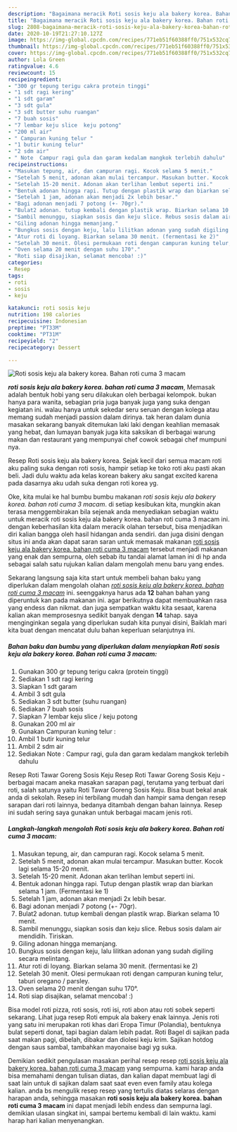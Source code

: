 ```yaml
---
description: "Bagaimana meracik Roti sosis keju ala bakery korea. Bahan roti cuma 3 macam yang mudah"
title: "Bagaimana meracik Roti sosis keju ala bakery korea. Bahan roti cuma 3 macam yang mudah"
slug: 2808-bagaimana-meracik-roti-sosis-keju-ala-bakery-korea-bahan-roti-cuma-3-macam-yang-mudah
date: 2020-10-19T21:27:10.127Z
image: https://img-global.cpcdn.com/recipes/771eb51f60388ff0/751x532cq70/roti-sosis-keju-ala-bakery-korea-bahan-roti-cuma-3-macam-foto-resep-utama.jpg
thumbnail: https://img-global.cpcdn.com/recipes/771eb51f60388ff0/751x532cq70/roti-sosis-keju-ala-bakery-korea-bahan-roti-cuma-3-macam-foto-resep-utama.jpg
cover: https://img-global.cpcdn.com/recipes/771eb51f60388ff0/751x532cq70/roti-sosis-keju-ala-bakery-korea-bahan-roti-cuma-3-macam-foto-resep-utama.jpg
author: Lola Green
ratingvalue: 4.6
reviewcount: 15
recipeingredient:
- "300 gr tepung terigu cakra protein tinggi"
- "1 sdt ragi kering"
- "1 sdt garam"
- "3 sdt gula"
- "3 sdt butter suhu ruangan"
- "7 buah sosis"
- "7 lembar keju slice  keju potong"
- "200 ml air"
- " Campuran kuning telur "
- "1 butir kuning telur"
- "2 sdm air"
- " Note  Campur ragi gula dan garam kedalam mangkok terlebih dahulu"
recipeinstructions:
- "Masukan tepung, air, dan campuran ragi. Kocok selama 5 menit."
- "Setelah 5 menit, adonan akan mulai tercampur. Masukan butter. Kocok lagi selama 15-20 menit."
- "Setelah 15-20 menit. Adonan akan terlihan lembut seperti ini."
- "Bentuk adonan hingga rapi. Tutup dengan plastik wrap dan biarkan selama 1 jam. (Fermentasi ke 1)"
- "Setelah 1 jam, adonan akan menjadi 2x lebih besar."
- "Bagi adonan menjadi 7 potong (+- 70gr)."
- "Bulat2 adonan. tutup kembali dengan plastik wrap. Biarkan selama 10 menit."
- "Sambil menunggu, siapkan sosis dan keju slice. Rebus sosis dalam air mendidih. Tiriskan."
- "Giling adonan hingga memanjang."
- "Bungkus sosis dengan keju, lalu lilitkan adonan yang sudah digiling secara melintang."
- "Atur roti di loyang. Biarkan selama 30 menit. (fermentasi ke 2)"
- "Setelah 30 menit. Olesi permukaan roti dengan campuran kuning telur, taburi oregano / parsley."
- "Oven selama 20 menit dengan suhu 170°."
- "Roti siap disajikan, selamat mencoba! :)"
categories:
- Resep
tags:
- roti
- sosis
- keju

katakunci: roti sosis keju 
nutrition: 198 calories
recipecuisine: Indonesian
preptime: "PT33M"
cooktime: "PT31M"
recipeyield: "2"
recipecategory: Dessert

---
```



![Roti sosis keju ala bakery korea. Bahan roti cuma 3 macam](https://img-global.cpcdn.com/recipes/771eb51f60388ff0/751x532cq70/roti-sosis-keju-ala-bakery-korea-bahan-roti-cuma-3-macam-foto-resep-utama.jpg)

<b><i>roti sosis keju ala bakery korea. bahan roti cuma 3 macam</i></b>, Memasak adalah bentuk hobi yang seru dilakukan oleh berbagai kelompok. bukan hanya para wanita, sebagian pria juga banyak juga yang suka dengan kegiatan ini. walau hanya untuk sekedar seru seruan dengan kolega atau memang sudah menjadi passion dalam dirinya. tak heran dalam dunia masakan sekarang banyak ditemukan laki laki dengan keahlian memasak yang hebat, dan lumayan banyak juga kita saksikan di berbagai warung makan dan restaurant yang mempunyai chef cowok sebagai chef mumpuni nya.

Resep Roti sosis keju ala bakery korea. Sejak kecil dari semua macam roti aku paling suka dengan roti sosis, hampir setiap ke toko roti aku pasti akan beli. Jadi dulu waktu ada kelas korean bakery aku sangat excited karena pada dasarnya aku udah suka dengan roti korea yg.

Oke, kita mulai ke hal bumbu bumbu makanan <i>roti sosis keju ala bakery korea. bahan roti cuma 3 macam</i>. di setiap kesibukan kita, mungkin akan terasa menggembirakan bila sejenak anda menyediakan sebagian waktu untuk meracik roti sosis keju ala bakery korea. bahan roti cuma 3 macam ini. dengan keberhasilan kita dalam meracik olahan tersebut, bisa menjadikan diri kalian bangga oleh hasil hidangan anda sendiri. dan juga disini dengan situs ini anda akan dapat saran saran untuk memasak makanan <u>roti sosis keju ala bakery korea. bahan roti cuma 3 macam</u> tersebut menjadi makanan yang enak dan sempurna, oleh sebab itu tandai alamat laman ini di hp anda sebagai salah satu rujukan kalian dalam mengolah menu baru yang endes.


Sekarang langsung saja kita start untuk membeli bahan baku yang diperlukan dalam mengolah olahan <u><i>roti sosis keju ala bakery korea. bahan roti cuma 3 macam</i></u> ini. seenggaknya harus ada <b>12</b> bahan bahan yang diperuntuk kan pada makanan ini. agar berikutnya dapat membuahkan rasa yang endess dan nikmat. dan juga sempatkan waktu kita sesaat, karena kalian akan memprosesnya sedikit banyak dengan <b>14</b> tahap. saya menginginkan segala yang diperlukan sudah kita punyai disini, Baiklah mari kita buat dengan mencatat dulu bahan keperluan selanjutnya ini.

<!--inarticleads1-->

##### Bahan baku dan bumbu yang diperlukan dalam menyiapkan Roti sosis keju ala bakery korea. Bahan roti cuma 3 macam:

1. Gunakan 300 gr tepung terigu cakra (protein tinggi)
1. Sediakan 1 sdt ragi kering
1. Siapkan 1 sdt garam
1. Ambil 3 sdt gula
1. Sediakan 3 sdt butter (suhu ruangan)
1. Sediakan 7 buah sosis
1. Siapkan 7 lembar keju slice / keju potong
1. Gunakan 200 ml air
1. Gunakan  Campuran kuning telur :
1. Ambil 1 butir kuning telur
1. Ambil 2 sdm air
1. Sediakan  Note : Campur ragi, gula dan garam kedalam mangkok terlebih dahulu


Resep Roti Tawar Goreng Sosis Keju Resep Roti Tawar Goreng Sosis Keju - berbagai macam aneka masakan sarapan pagi, terutama yang terbuat dari roti, salah satunya yaitu Roti Tawar Goreng Sosis Keju. Bisa buat bekal anak anda di sekolah. Resep ini terbilang mudah dan hampir sama dengan resep sarapan dari roti lainnya, bedanya ditambah dengan bahan lainnya. Resep ini sudah sering saya gunakan untuk berbagai macam jenis roti. 

<!--inarticleads2-->

##### Langkah-langkah mengolah Roti sosis keju ala bakery korea. Bahan roti cuma 3 macam:

1. Masukan tepung, air, dan campuran ragi. Kocok selama 5 menit.
1. Setelah 5 menit, adonan akan mulai tercampur. Masukan butter. Kocok lagi selama 15-20 menit.
1. Setelah 15-20 menit. Adonan akan terlihan lembut seperti ini.
1. Bentuk adonan hingga rapi. Tutup dengan plastik wrap dan biarkan selama 1 jam. (Fermentasi ke 1)
1. Setelah 1 jam, adonan akan menjadi 2x lebih besar.
1. Bagi adonan menjadi 7 potong (+- 70gr).
1. Bulat2 adonan. tutup kembali dengan plastik wrap. Biarkan selama 10 menit.
1. Sambil menunggu, siapkan sosis dan keju slice. Rebus sosis dalam air mendidih. Tiriskan.
1. Giling adonan hingga memanjang.
1. Bungkus sosis dengan keju, lalu lilitkan adonan yang sudah digiling secara melintang.
1. Atur roti di loyang. Biarkan selama 30 menit. (fermentasi ke 2)
1. Setelah 30 menit. Olesi permukaan roti dengan campuran kuning telur, taburi oregano / parsley.
1. Oven selama 20 menit dengan suhu 170°.
1. Roti siap disajikan, selamat mencoba! :)


Bisa model roti pizza, roti sosis, roti isi, roti abon atau roti sobek seperti sekarang. Lihat juga resep Roti empuk ala bakery enak lainnya. Jenis roti yang satu ini merupakan roti khas dari Eropa Timur (Polandia), bentuknya bulat seperti donat, tapi bagian dalam lebih padat. Roti Bagel di sajikan pada saat makan pagi, dibelah, dibakar dan diolesi keju krim. Sajikan hotdog dengan saus sambal, tambahkan mayonaise bagi yg suka. 

Demikian sedikit pengulasan masakan perihal resep resep <u>roti sosis keju ala bakery korea. bahan roti cuma 3 macam</u> yang sempurna. kami harap anda bisa memahami dengan tulisan diatas, dan kalian dapat membuat lagi di saat lain untuk di sajikan dalam saat saat even even family atau kolega kalian. anda bs mengulik resep resep yang tertulis diatas selaras dengan harapan anda, sehingga masakan <b>roti sosis keju ala bakery korea. bahan roti cuma 3 macam</b> ini dapat menjadi lebih endess dan sempurna lagi. demikian ulasan singkat ini, sampai bertemu kembali di lain waktu. kami harap hari kalian menyenangkan.

